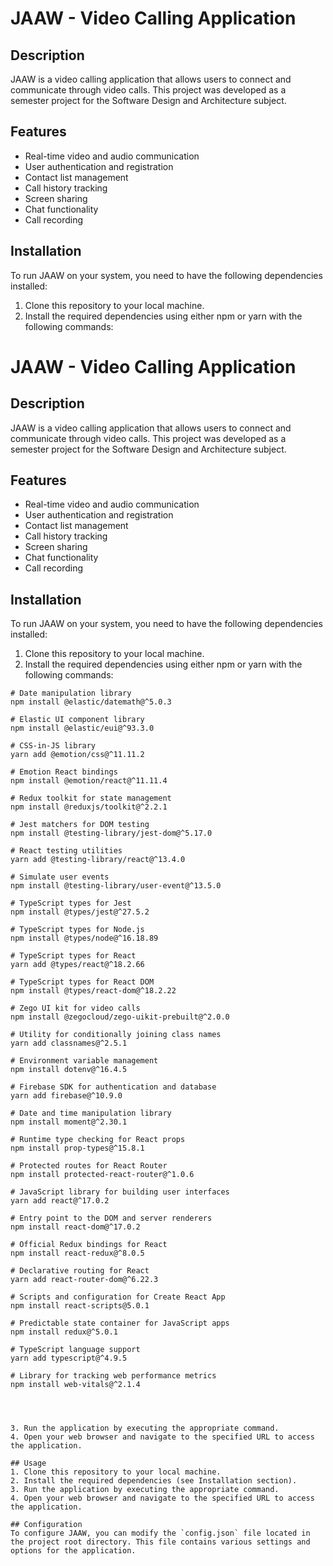 # JAAW - Video Calling Application

## Description
JAAW is a video calling application that allows users to connect and communicate through video calls. This project was developed as a semester project for the Software Design and Architecture subject.

## Features
- Real-time video and audio communication
- User authentication and registration
- Contact list management
- Call history tracking
- Screen sharing
- Chat functionality
- Call recording

## Installation
To run JAAW on your system, you need to have the following dependencies installed:

1. Clone this repository to your local machine.
2. Install the required dependencies using either npm or yarn with the following commands:

# JAAW - Video Calling Application

## Description
JAAW is a video calling application that allows users to connect and communicate through video calls. This project was developed as a semester project for the Software Design and Architecture subject.

## Features
- Real-time video and audio communication
- User authentication and registration
- Contact list management
- Call history tracking
- Screen sharing
- Chat functionality
- Call recording

## Installation
To run JAAW on your system, you need to have the following dependencies installed:

1. Clone this repository to your local machine.
2. Install the required dependencies using either npm or yarn with the following commands:

```shell
# Date manipulation library
npm install @elastic/datemath@^5.0.3

# Elastic UI component library
npm install @elastic/eui@^93.3.0

# CSS-in-JS library
yarn add @emotion/css@^11.11.2

# Emotion React bindings
npm install @emotion/react@^11.11.4

# Redux toolkit for state management
npm install @reduxjs/toolkit@^2.2.1

# Jest matchers for DOM testing
npm install @testing-library/jest-dom@^5.17.0

# React testing utilities
yarn add @testing-library/react@^13.4.0

# Simulate user events
npm install @testing-library/user-event@^13.5.0

# TypeScript types for Jest
npm install @types/jest@^27.5.2

# TypeScript types for Node.js
npm install @types/node@^16.18.89

# TypeScript types for React
yarn add @types/react@^18.2.66

# TypeScript types for React DOM
npm install @types/react-dom@^18.2.22

# Zego UI kit for video calls
npm install @zegocloud/zego-uikit-prebuilt@^2.0.0

# Utility for conditionally joining class names
yarn add classnames@^2.5.1

# Environment variable management
npm install dotenv@^16.4.5

# Firebase SDK for authentication and database
yarn add firebase@^10.9.0

# Date and time manipulation library
npm install moment@^2.30.1

# Runtime type checking for React props
npm install prop-types@^15.8.1

# Protected routes for React Router
npm install protected-react-router@^1.0.6

# JavaScript library for building user interfaces
yarn add react@^17.0.2

# Entry point to the DOM and server renderers
npm install react-dom@^17.0.2

# Official Redux bindings for React
npm install react-redux@^8.0.5

# Declarative routing for React
yarn add react-router-dom@^6.22.3

# Scripts and configuration for Create React App
npm install react-scripts@5.0.1

# Predictable state container for JavaScript apps
npm install redux@^5.0.1

# TypeScript language support
yarn add typescript@^4.9.5

# Library for tracking web performance metrics
npm install web-vitals@^2.1.4




3. Run the application by executing the appropriate command.
4. Open your web browser and navigate to the specified URL to access the application.

## Usage
1. Clone this repository to your local machine.
2. Install the required dependencies (see Installation section).
3. Run the application by executing the appropriate command.
4. Open your web browser and navigate to the specified URL to access the application.

## Configuration
To configure JAAW, you can modify the `config.json` file located in the project root directory. This file contains various settings and options for the application.
